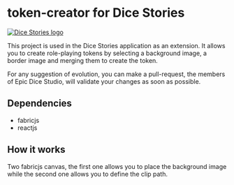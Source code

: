 # token-creator for Dice Stories

[![Dice Stories logo](https://dicestoriesstorage.blob.core.windows.net/ds-presentation/Logo_Dice_Stories_Noir1_2.webp)](https://www.dice-stories.com/)

This project is used in the Dice Stories application as an extension.
It allows you to create role-playing tokens by selecting a background image, a border image and merging them to create the token.

For any suggestion of evolution, you can make a pull-request, the members of Epic Dice Studio, will validate your changes as soon as possible.

## Dependencies

- fabricjs
- reactjs

## How it works

Two fabricjs canvas, the first one allows you to place the background image while the second one allows you to define the clip path.
